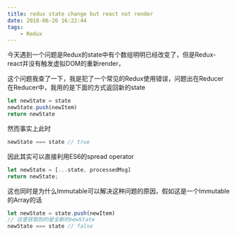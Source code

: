 ```yaml
---
title: redux state change but react not render
date: 2018-06-26 16:22:44
tags:
    - Redux
---
```


今天遇到一个问题是Redux的state中有个数组明明已经改变了，但是Redux-react并没有触发虚拟DOM的重新render，

这个问题我查了一下，我是犯了一个常见的Redux使用错误，问题出在Reducer
在Reducer中，我用的是下面的方式返回新的state
```js
let newState = state
newState.push(newItem)
return newState
```

然而事实上此时
```js
newState === state // true
```

因此其实可以直接利用ES6的spread operator
```js
let newState = [...state, processedMsg]
return newState;
```

这也同时是为什么Immutable可以解决这种问题的原因，假如这是一个Immutable的Array的话
```js
let newState = state.push(newItem)
// 这里获取到的是全新的newState
newState === state // false
```

